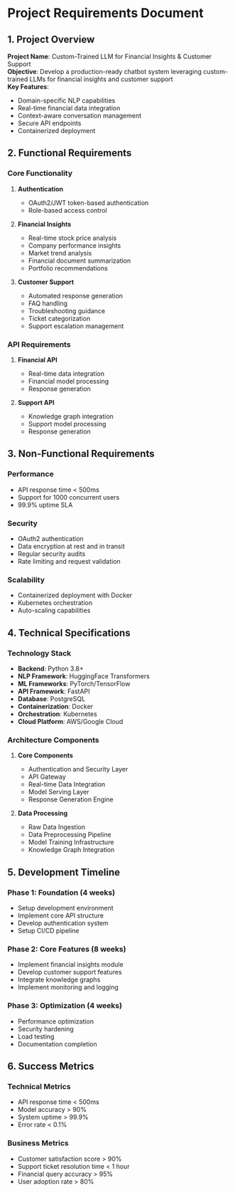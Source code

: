 # Project Requirements Document

## 1. Project Overview
**Project Name**: Custom-Trained LLM for Financial Insights & Customer Support  
**Objective**: Develop a production-ready chatbot system leveraging custom-trained LLMs for financial insights and customer support  
**Key Features**:
- Domain-specific NLP capabilities
- Real-time financial data integration
- Context-aware conversation management
- Secure API endpoints
- Containerized deployment

## 2. Functional Requirements

### Core Functionality
1. **Authentication**
   - OAuth2/JWT token-based authentication
   - Role-based access control

2. **Financial Insights**
   - Real-time stock price analysis
   - Company performance insights
   - Market trend analysis
   - Financial document summarization
   - Portfolio recommendations

3. **Customer Support**
   - Automated response generation
   - FAQ handling
   - Troubleshooting guidance
   - Ticket categorization
   - Support escalation management

### API Requirements
1. **Financial API**
   - Real-time data integration
   - Financial model processing
   - Response generation

2. **Support API**
   - Knowledge graph integration
   - Support model processing
   - Response generation

## 3. Non-Functional Requirements

### Performance
- API response time < 500ms
- Support for 1000 concurrent users
- 99.9% uptime SLA

### Security
- OAuth2 authentication
- Data encryption at rest and in transit
- Regular security audits
- Rate limiting and request validation

### Scalability
- Containerized deployment with Docker
- Kubernetes orchestration
- Auto-scaling capabilities

## 4. Technical Specifications

### Technology Stack
- **Backend**: Python 3.8+
- **NLP Framework**: HuggingFace Transformers
- **ML Frameworks**: PyTorch/TensorFlow
- **API Framework**: FastAPI
- **Database**: PostgreSQL
- **Containerization**: Docker
- **Orchestration**: Kubernetes
- **Cloud Platform**: AWS/Google Cloud

### Architecture Components
1. **Core Components**
   - Authentication and Security Layer
   - API Gateway
   - Real-time Data Integration
   - Model Serving Layer
   - Response Generation Engine

2. **Data Processing**
   - Raw Data Ingestion
   - Data Preprocessing Pipeline
   - Model Training Infrastructure
   - Knowledge Graph Integration

## 5. Development Timeline

### Phase 1: Foundation (4 weeks)
- Setup development environment
- Implement core API structure
- Develop authentication system
- Setup CI/CD pipeline

### Phase 2: Core Features (8 weeks)
- Implement financial insights module
- Develop customer support features
- Integrate knowledge graphs
- Implement monitoring and logging

### Phase 3: Optimization (4 weeks)
- Performance optimization
- Security hardening
- Load testing
- Documentation completion

## 6. Success Metrics

### Technical Metrics
- API response time < 500ms
- Model accuracy > 90%
- System uptime > 99.9%
- Error rate < 0.1%

### Business Metrics
- Customer satisfaction score > 90%
- Support ticket resolution time < 1 hour
- Financial query accuracy > 95%
- User adoption rate > 80%
